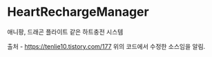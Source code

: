 # HeartRechargeManager
애니팡, 드래곤 플라이트 같은 하트충전 시스템

출처 - https://tenlie10.tistory.com/177
위의 코드에서 수정한 소스임을 알림.

